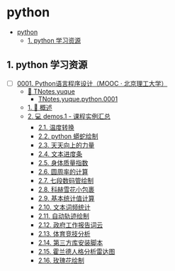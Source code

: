 # python

<!-- region:toc -->

- [python](#python)
  - [1. python 学习资源](#1-python-学习资源)

<!-- endregion:toc -->

## 1. python 学习资源


- [ ] [0001. Python语言程序设计（MOOC · 北京理工大学）](https://github.com/Tdahuyou/TNotes.python/tree/main/notes/0001.%20Python%E8%AF%AD%E8%A8%80%E7%A8%8B%E5%BA%8F%E8%AE%BE%E8%AE%A1%EF%BC%88MOOC%20%C2%B7%20%E5%8C%97%E4%BA%AC%E7%90%86%E5%B7%A5%E5%A4%A7%E5%AD%A6%EF%BC%89/README.md)
  - [📂 TNotes.yuque](https://www.yuque.com/tdahuyou/tnotes.yuque/)
    - [TNotes.yuque.python.0001](https://www.yuque.com/tdahuyou/tnotes.yuque/python.0001)
  - [1. 📝 概述](https://github.com/Tdahuyou/TNotes.python/tree/main/notes/0001.%20Python%E8%AF%AD%E8%A8%80%E7%A8%8B%E5%BA%8F%E8%AE%BE%E8%AE%A1%EF%BC%88MOOC%20%C2%B7%20%E5%8C%97%E4%BA%AC%E7%90%86%E5%B7%A5%E5%A4%A7%E5%AD%A6%EF%BC%89/README.md#1--概述)
  - [2. 💻 demos.1 - 课程实例汇总](https://github.com/Tdahuyou/TNotes.python/tree/main/notes/0001.%20Python%E8%AF%AD%E8%A8%80%E7%A8%8B%E5%BA%8F%E8%AE%BE%E8%AE%A1%EF%BC%88MOOC%20%C2%B7%20%E5%8C%97%E4%BA%AC%E7%90%86%E5%B7%A5%E5%A4%A7%E5%AD%A6%EF%BC%89/README.md#2--demos1---课程实例汇总)
    - [2.1. 温度转换](https://github.com/Tdahuyou/TNotes.python/tree/main/notes/0001.%20Python%E8%AF%AD%E8%A8%80%E7%A8%8B%E5%BA%8F%E8%AE%BE%E8%AE%A1%EF%BC%88MOOC%20%C2%B7%20%E5%8C%97%E4%BA%AC%E7%90%86%E5%B7%A5%E5%A4%A7%E5%AD%A6%EF%BC%89/README.md#21-温度转换)
    - [2.2. python 蟒蛇绘制](https://github.com/Tdahuyou/TNotes.python/tree/main/notes/0001.%20Python%E8%AF%AD%E8%A8%80%E7%A8%8B%E5%BA%8F%E8%AE%BE%E8%AE%A1%EF%BC%88MOOC%20%C2%B7%20%E5%8C%97%E4%BA%AC%E7%90%86%E5%B7%A5%E5%A4%A7%E5%AD%A6%EF%BC%89/README.md#22-python-蟒蛇绘制)
    - [2.3. 天天向上的力量](https://github.com/Tdahuyou/TNotes.python/tree/main/notes/0001.%20Python%E8%AF%AD%E8%A8%80%E7%A8%8B%E5%BA%8F%E8%AE%BE%E8%AE%A1%EF%BC%88MOOC%20%C2%B7%20%E5%8C%97%E4%BA%AC%E7%90%86%E5%B7%A5%E5%A4%A7%E5%AD%A6%EF%BC%89/README.md#23-天天向上的力量)
    - [2.4. 文本进度条](https://github.com/Tdahuyou/TNotes.python/tree/main/notes/0001.%20Python%E8%AF%AD%E8%A8%80%E7%A8%8B%E5%BA%8F%E8%AE%BE%E8%AE%A1%EF%BC%88MOOC%20%C2%B7%20%E5%8C%97%E4%BA%AC%E7%90%86%E5%B7%A5%E5%A4%A7%E5%AD%A6%EF%BC%89/README.md#24-文本进度条)
    - [2.5. 身体质量指数](https://github.com/Tdahuyou/TNotes.python/tree/main/notes/0001.%20Python%E8%AF%AD%E8%A8%80%E7%A8%8B%E5%BA%8F%E8%AE%BE%E8%AE%A1%EF%BC%88MOOC%20%C2%B7%20%E5%8C%97%E4%BA%AC%E7%90%86%E5%B7%A5%E5%A4%A7%E5%AD%A6%EF%BC%89/README.md#25-身体质量指数)
    - [2.6. 圆周率的计算](https://github.com/Tdahuyou/TNotes.python/tree/main/notes/0001.%20Python%E8%AF%AD%E8%A8%80%E7%A8%8B%E5%BA%8F%E8%AE%BE%E8%AE%A1%EF%BC%88MOOC%20%C2%B7%20%E5%8C%97%E4%BA%AC%E7%90%86%E5%B7%A5%E5%A4%A7%E5%AD%A6%EF%BC%89/README.md#26-圆周率的计算)
    - [2.7. 七段数码管绘制](https://github.com/Tdahuyou/TNotes.python/tree/main/notes/0001.%20Python%E8%AF%AD%E8%A8%80%E7%A8%8B%E5%BA%8F%E8%AE%BE%E8%AE%A1%EF%BC%88MOOC%20%C2%B7%20%E5%8C%97%E4%BA%AC%E7%90%86%E5%B7%A5%E5%A4%A7%E5%AD%A6%EF%BC%89/README.md#27-七段数码管绘制)
    - [2.8. 科赫雪花小包裹](https://github.com/Tdahuyou/TNotes.python/tree/main/notes/0001.%20Python%E8%AF%AD%E8%A8%80%E7%A8%8B%E5%BA%8F%E8%AE%BE%E8%AE%A1%EF%BC%88MOOC%20%C2%B7%20%E5%8C%97%E4%BA%AC%E7%90%86%E5%B7%A5%E5%A4%A7%E5%AD%A6%EF%BC%89/README.md#28-科赫雪花小包裹)
    - [2.9. 基本统计值计算](https://github.com/Tdahuyou/TNotes.python/tree/main/notes/0001.%20Python%E8%AF%AD%E8%A8%80%E7%A8%8B%E5%BA%8F%E8%AE%BE%E8%AE%A1%EF%BC%88MOOC%20%C2%B7%20%E5%8C%97%E4%BA%AC%E7%90%86%E5%B7%A5%E5%A4%A7%E5%AD%A6%EF%BC%89/README.md#29-基本统计值计算)
    - [2.10. 文本词频统计](https://github.com/Tdahuyou/TNotes.python/tree/main/notes/0001.%20Python%E8%AF%AD%E8%A8%80%E7%A8%8B%E5%BA%8F%E8%AE%BE%E8%AE%A1%EF%BC%88MOOC%20%C2%B7%20%E5%8C%97%E4%BA%AC%E7%90%86%E5%B7%A5%E5%A4%A7%E5%AD%A6%EF%BC%89/README.md#210-文本词频统计)
    - [2.11. 自动轨迹绘制](https://github.com/Tdahuyou/TNotes.python/tree/main/notes/0001.%20Python%E8%AF%AD%E8%A8%80%E7%A8%8B%E5%BA%8F%E8%AE%BE%E8%AE%A1%EF%BC%88MOOC%20%C2%B7%20%E5%8C%97%E4%BA%AC%E7%90%86%E5%B7%A5%E5%A4%A7%E5%AD%A6%EF%BC%89/README.md#211-自动轨迹绘制)
    - [2.12. 政府工作报告词云](https://github.com/Tdahuyou/TNotes.python/tree/main/notes/0001.%20Python%E8%AF%AD%E8%A8%80%E7%A8%8B%E5%BA%8F%E8%AE%BE%E8%AE%A1%EF%BC%88MOOC%20%C2%B7%20%E5%8C%97%E4%BA%AC%E7%90%86%E5%B7%A5%E5%A4%A7%E5%AD%A6%EF%BC%89/README.md#212-政府工作报告词云)
    - [2.13. 体育竞技分析](https://github.com/Tdahuyou/TNotes.python/tree/main/notes/0001.%20Python%E8%AF%AD%E8%A8%80%E7%A8%8B%E5%BA%8F%E8%AE%BE%E8%AE%A1%EF%BC%88MOOC%20%C2%B7%20%E5%8C%97%E4%BA%AC%E7%90%86%E5%B7%A5%E5%A4%A7%E5%AD%A6%EF%BC%89/README.md#213-体育竞技分析)
    - [2.14. 第三方库安装脚本](https://github.com/Tdahuyou/TNotes.python/tree/main/notes/0001.%20Python%E8%AF%AD%E8%A8%80%E7%A8%8B%E5%BA%8F%E8%AE%BE%E8%AE%A1%EF%BC%88MOOC%20%C2%B7%20%E5%8C%97%E4%BA%AC%E7%90%86%E5%B7%A5%E5%A4%A7%E5%AD%A6%EF%BC%89/README.md#214-第三方库安装脚本)
    - [2.15. 霍兰德人格分析雷达图](https://github.com/Tdahuyou/TNotes.python/tree/main/notes/0001.%20Python%E8%AF%AD%E8%A8%80%E7%A8%8B%E5%BA%8F%E8%AE%BE%E8%AE%A1%EF%BC%88MOOC%20%C2%B7%20%E5%8C%97%E4%BA%AC%E7%90%86%E5%B7%A5%E5%A4%A7%E5%AD%A6%EF%BC%89/README.md#215-霍兰德人格分析雷达图)
    - [2.16. 玫瑰花绘制](https://github.com/Tdahuyou/TNotes.python/tree/main/notes/0001.%20Python%E8%AF%AD%E8%A8%80%E7%A8%8B%E5%BA%8F%E8%AE%BE%E8%AE%A1%EF%BC%88MOOC%20%C2%B7%20%E5%8C%97%E4%BA%AC%E7%90%86%E5%B7%A5%E5%A4%A7%E5%AD%A6%EF%BC%89/README.md#216-玫瑰花绘制)
